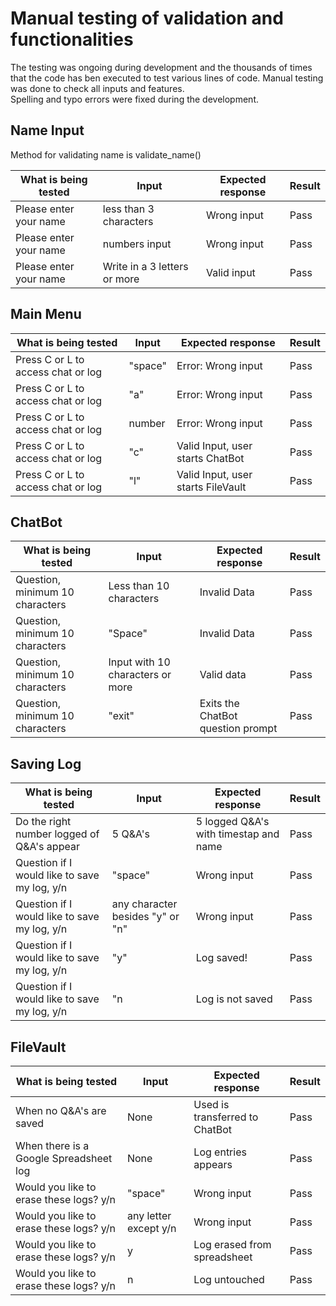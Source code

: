 # Manual testing of validation and functionalities

The testing was ongoing during development and the thousands of times that the code has ben executed to test various lines of code. Manual testing was done to check all inputs and features. <br>
Spelling and typo errors were fixed during the development.


## Name Input
Method for validating name is validate_name()

| What is being tested | Input  | Expected response | Result  |
|---|---|---|---|
|  Please enter your name | less than 3 characters   |Wrong input | Pass
|  Please enter your name | numbers input   |Wrong input | Pass
|  Please enter your name | Write in a 3 letters or more | Valid input | Pass


## Main Menu

|  What is being tested  | Input  | Expected response  | Result
|---|---|---|---|
|  Press C or L to access chat or log | "space"  | Error: Wrong input  | Pass
|  Press C or L to access chat or log | "a"  | Error: Wrong input  | Pass
|  Press C or L to access chat or log | number  | Error: Wrong input  | Pass
|  Press C or L to access chat or log | "c"  | Valid Input, user starts ChatBot | Pass
|  Press C or L to access chat or log | "l"  | Valid Input, user starts FileVault | Pass

## ChatBot

|  What is being tested  | Input  | Expected response  | Result
|---|---|---|---|
|  Question, minimum 10 characters | Less than 10 characters  | Invalid Data  | Pass
|  Question, minimum 10 characters | "Space"  | Invalid Data  | Pass
|  Question, minimum 10 characters | Input with 10 characters or more  | Valid data  | Pass
|  Question, minimum 10 characters | "exit" | Exits the ChatBot question prompt  | Pass



## Saving Log

|  What is being tested  | Input  | Expected response  | Result
|---|---|---|---|
|  Do the right number logged of Q&A's appear | 5 Q&A's  | 5 logged Q&A's with timestap and name  | Pass
|  Question if I would like to save my log, y/n | "space"  | Wrong input  | Pass
|  Question if I would like to save my log, y/n | any character besides "y" or "n"  | Wrong input  | Pass
|  Question if I would like to save my log, y/n | "y"  | Log saved!  | Pass
|  Question if I would like to save my log, y/n | "n | Log is not saved  | Pass


## FileVault

|  What is being tested  | Input  | Expected response  | Result
|---|---|---|---|
|  When no Q&A's are saved | None | Used is transferred to ChatBot | Pass
|  When there is a Google Spreadsheet log | None | Log entries appears | Pass
|  Would you like to erase these logs? y/n | "space" | Wrong input | Pass
|  Would you like to erase these logs? y/n | any letter except y/n | Wrong input | Pass
|  Would you like to erase these logs? y/n | y | Log erased from spreadsheet | Pass
|  Would you like to erase these logs? y/n | n | Log untouched | Pass

